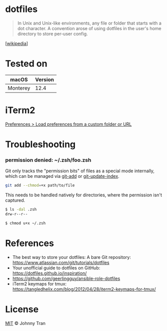 # dotfiles
 > In Unix and Unix-like environments, any file or folder that starts with a dot character.
 > A convention arose of using dotfiles in the user's home directory to store per-user config.

\[[wikipedia](https://en.wikipedia.org/wiki/Hidden_file_and_hidden_directory#Unix_and_Unix-like_environments)\]

# Tested on
| macOS | Version |
| - | - |
| Monterey | 12.4 |

# iTerm2
[Preferences > Load preferences from a custom folder or URL](https://iterm2.com/documentation-preferences-general.html)

# Troubleshooting

### permission denied: \~/.zsh/foo.zsh

Git only tracks the "permission bits" of files as a special mode internally, which can be managed via [git-add](https://git-scm.com/docs/git-add#Documentation/git-add.txt---chmod-x) or [git-update-index](https://git-scm.com/docs/git-update-index#Documentation/git-update-index.txt---chmod-x).

```bash
git add --chmod=+x path/to/file
```

This needs to be handled natively for directories, where the permission isn't captured.
```bash
$ ls -dal .zsh
drw-r--r--

$ chmod u+x ~/.zsh
```

# References
* The best way to store your dotfiles: A bare Git repository: https://www.atlassian.com/git/tutorials/dotfiles
* Your unofficial guide to dotfiles on GitHub: https://dotfiles.github.io/inspiration/
* https://github.com/geerlingguy/ansible-role-dotfiles
* iTerm2 keymaps for tmux: https://tangledhelix.com/blog/2012/04/28/iterm2-keymaps-for-tmux/

# License
[MIT](https://github.com/johnnytr-n/dotfiles/blob/main/LICENSE) © Johnny Tran
